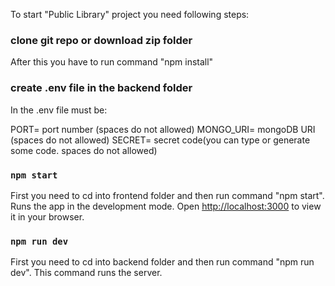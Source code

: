 To start "Public Library" project you need following steps: 

### clone git repo or download zip folder 

After this you have to run command "npm install"

### create .env file in the backend folder

In the .env file must be:

PORT= port number (spaces do not allowed)
MONGO_URI= mongoDB URI (spaces do not allowed)
SECRET= secret code(you can type or generate some code. spaces do not allowed)



### `npm start`

First you need to cd into frontend folder and then run command "npm start".
Runs the app in the development mode.
Open [http://localhost:3000](http://localhost:3000) to view it in your browser.


### `npm run dev`

First you need to cd into backend folder and then run command "npm run dev".
This command runs the server.
